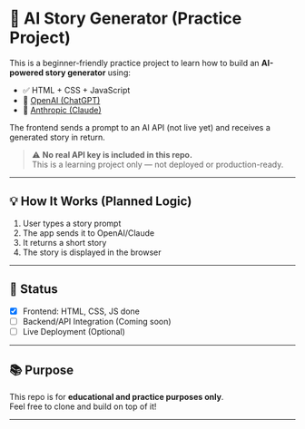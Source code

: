 # 🧠 AI Story Generator (Practice Project)

This is a beginner-friendly practice project to learn how to build an **AI-powered story generator** using:

- ✅ HTML + CSS + JavaScript
- 🧠 [OpenAI (ChatGPT)](https://platform.openai.com/)
- 🧠 [Anthropic (Claude)](https://console.anthropic.com/)

The frontend sends a prompt to an AI API (not live yet) and receives a generated story in return.

> ⚠️ **No real API key is included in this repo.**  
> This is a learning project only — not deployed or production-ready.

---

## 💡 How It Works (Planned Logic)

1. User types a story prompt
2. The app sends it to OpenAI/Claude
3. It returns a short story
4. The story is displayed in the browser

---

## 🧪 Status

- [x] Frontend: HTML, CSS, JS done  
- [ ] Backend/API Integration (Coming soon)  
- [ ] Live Deployment (Optional)

---

## 📚 Purpose

This repo is for **educational and practice purposes only**.  
Feel free to clone and build on top of it!

---
